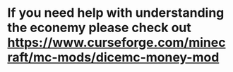 # If you need help with understanding the econemy please check out https://www.curseforge.com/minecraft/mc-mods/dicemc-money-mod

